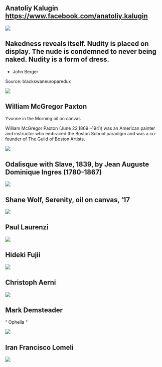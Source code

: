 
## Anatoliy Kalugin https://www.facebook.com/anatoliy.kalugin
<img src="https://64.media.tumblr.com/05cd12843034b9f578217b1b8ff34224/79c7b3c225ef1a8b-16/s2048x3072/60371807f2437eb5fa9da4d0de79af28180d4c82.jpg">

## Nakedness reveals itself. Nudity is placed on display. The nude is condemned to never being naked. Nudity is a form of dress.
- John Berger

Source: blackswaneuroparedux

<img src="https://64.media.tumblr.com/4d7a2f15115af19772a1ba1f708bf543/tumblr_psdpdoXoAj1y8s062o1_540.jpg">

## William McGregor Paxton
Yvonne in the Morning  oil on canvas

William McGregor Paxton (June 22,1869 –1941) was an American painter and instructor who embraced the Boston School paradigm and was a co-founder of The Guild of Boston Artists.

<img src="https://64.media.tumblr.com/51202dbe59493ad15981ccafa7185c60/4dcbbf75ae53794d-9d/s1280x1920/8e8b0fdaa0f5cef9611a2cf0470a6e5d9d4481ef.jpg">

## Odalisque with Slave, 1839, by ⁣⁣⁠Jean Auguste Dominique Ingres (1780-1867)⁣⁣⁠
<img src="https://64.media.tumblr.com/de07719bddc9d9eb864fd985c5759d6a/7d483edc1d81eb15-cf/s1280x1920/d5dce67dcffa36dd8513b19189e31302d2560c83.jpg">

## Shane Wolf, Serenity, oil on canvas, ‘17

<img src="https://64.media.tumblr.com/1e53dd8a30fe328ef88a7979cdd7e3dd/tumblr_phkpoupHLn1xl2yvho1_1280.jpg">

## Paul Laurenzi
<img src="https://64.media.tumblr.com/535337953203608a8159765af0b50afe/1048d49f1aa6c9b2-95/s1280x1920/f3d9f0f6637cd52466423d65002ded4edd03951d.jpg">

## Hideki Fujii
<img src="https://64.media.tumblr.com/247b865f17391daf9d4ecfd7db01f67d/a278ebeb4cb16b37-3e/s500x750/60fdb72815e3ff6a74953e66c6f89f86019813f9.jpg">


## Christoph Aerni  
<img src="https://64.media.tumblr.com/8f7a2de12cca8e794592c76dc815c839/18b72cc799343e6f-72/s640x960/e658ef69e24b11dfc817a13d5c2cf624c072fb33.jpg">

## Mark Demsteader

“ Ophelia “

<img src="https://64.media.tumblr.com/cf343eb0339e9864fc72da0e300c31a5/829362255c857025-02/s540x810/8d636e86eb2e18f1c6393b9ed322c412148a4e80.jpg">

## Iran Francisco Lomeli
<img src="https://64.media.tumblr.com/7aa225b13787a4592c0ee1b4680a8462/9693d5b372b1b4f4-48/s2048x3072/611cc9358f99da6d9b4bf429b4c539123fe134a5.jpg">


